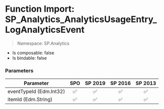 # Function Import: SP_Analytics_AnalyticsUsageEntry_LogAnalyticsEvent

> Namespace: SP.Analytics

- Is composable: false
- Is bindable: false

### Parameters

Parameter | SPO | SP 2019 | SP 2016 | SP 2013
----------|:---:|:-------:|:-------:|:-------:
eventTypeId (Edm.Int32) | ✅ | ✅ | ✅ | ✅
itemId (Edm.String) | ✅ | ✅ | ✅ | ✅